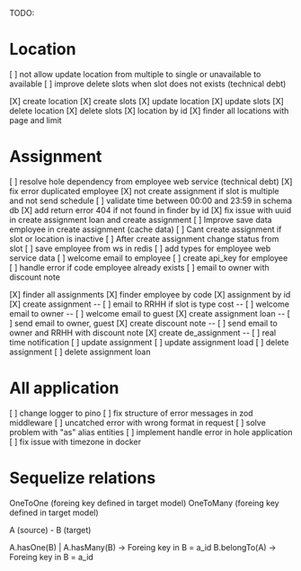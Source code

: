 TODO:

# Location

[ ] not allow update location from multiple to single or unavailable to available
[ ] improve delete slots when slot does not exists (technical debt)

[X] create location
[X] create slots
[X] update location
[X] update slots
[X] delete location
[X] delete slots
[X] location by id
[X] finder all locations with page and limit

# Assignment

[ ] resolve hole dependency from employee web service (technical debt)
[X] fix error duplicated employee
[X] not create assignment if slot is multiple and not send schedule
[ ] validate time between 00:00 and 23:59 in schema db
[X] add return error 404 if not found in finder by id
[X] fix issue with uuid in create assignment loan and create assignment
[ ] Improve save data employee in create assignment (cache data)
[ ] Cant create assignment if slot or location is inactive
[ ] After create assignment change status from slot
[ ] save employee from ws in redis
[ ] add types for employee web service data
[ ] welcome email to employee
[ ] create api_key for employee
[ ] handle error if code employee already exists
[ ] email to owner with discount note

[X] finder all assignments
[X] finder employee by code
[X] assignment by id
[X] create assignment
-- [ ] email to RRHH if slot is type cost
-- [ ] welcome email to owner
-- [ ] welcome email to guest
[X] create assignment loan
-- [ ] send email to owner, guest
[X] create discount note
-- [ ] send email to owner and RRHH with discount note
[X] create de_assignment
-- [ ] real time notification
[ ] update assignment
[ ] update assignment load
[ ] delete assignment
[ ] delete assignment loan

# All application

[ ] change logger to pino
[ ] fix structure of error messages in zod middleware
[ ] uncatched error with wrong format in request
[ ] solve problem with "as" alias entities
[ ] implement handle error in hole application
[ ] fix issue with timezone in docker

# Sequelize relations

OneToOne (foreing key defined in target model)
OneToMany (foreing key defined in target model)

A (source) - B (target)

A.hasOne(B) | A.hasMany(B) -> Foreing key in B = a_id
B.belongTo(A) -> Foreing key in B = a_id
